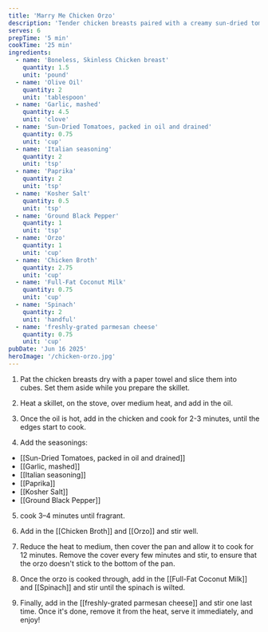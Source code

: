 ```yaml
---
title: 'Marry Me Chicken Orzo'
description: 'Tender chicken breasts paired with a creamy sun-dried tomato sauce and hearty orzo'
serves: 6
prepTime: '5 min'
cookTime: '25 min'
ingredients:
  - name: 'Boneless, Skinless Chicken breast'
    quantity: 1.5
    unit: 'pound'
  - name: 'Olive Oil'
    quantity: 2
    unit: 'tablespoon'
  - name: 'Garlic, mashed'
    quantity: 4.5
    unit: 'clove'
  - name: 'Sun-Dried Tomatoes, packed in oil and drained'
    quantity: 0.75
    unit: 'cup'
  - name: 'Italian seasoning'
    quantity: 2
    unit: 'tsp'
  - name: 'Paprika'
    quantity: 2
    unit: 'tsp'
  - name: 'Kosher Salt'
    quantity: 0.5
    unit: 'tsp'
  - name: 'Ground Black Pepper'
    quantity: 1
    unit: 'tsp'
  - name: 'Orzo'
    quantity: 1
    unit: 'cup'
  - name: 'Chicken Broth'
    quantity: 2.75
    unit: 'cup'
  - name: 'Full-Fat Coconut Milk'
    quantity: 0.75
    unit: 'cup'
  - name: 'Spinach'
    quantity: 2
    unit: 'handful'
  - name: 'freshly-grated parmesan cheese'
    quantity: 0.75
    unit: 'cup'
pubDate: 'Jun 16 2025'
heroImage: '/chicken-orzo.jpg'
---
```


1. Pat the chicken breasts dry with a paper towel and slice them into cubes. Set them aside while you prepare the skillet.

2. Heat a skillet, on the stove, over medium heat, and add in the oil.
3. Once the oil is hot, add in the chicken and cook for 2-3 minutes, until the edges start to cook.
4. Add the seasonings:

- [[Sun-Dried Tomatoes, packed in oil and drained]]
- [[Garlic, mashed]]
- [[Italian seasoning]]
- [[Paprika]]
- [[Kosher Salt]]
- [[Ground Black Pepper]]

5. cook 3–4 minutes until fragrant.

6. Add in the [[Chicken Broth]] and [[Orzo]] and stir well.
7. Reduce the heat to medium, then cover the pan and allow it to cook for 12 minutes. Remove the cover every few minutes and stir, to ensure that the orzo doesn't stick to the bottom of the pan.
8. Once the orzo is cooked through, add in the [[Full-Fat Coconut Milk]] and [[Spinach]] and stir until the spinach is wilted.
9. Finally, add in the [[freshly-grated parmesan cheese]] and stir one last time. Once it's done, remove it from the heat, serve it immediately, and enjoy!
